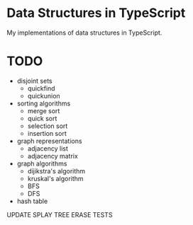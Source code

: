 # Data Structures in TypeScript
My implementations of data structures in TypeScript.

# TODO
* disjoint sets
  * quickfind
  * quickunion
* sorting algorithms
  * merge sort
  * quick sort
  * selection sort
  * insertion sort
* graph representations
  * adjacency list
  * adjacency matrix
* graph algorithms
  * dijikstra's algorithm
  * kruskal's algorithm
  * BFS
  * DFS
* hash table

UPDATE SPLAY TREE ERASE TESTS
